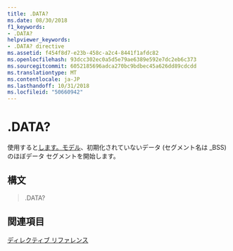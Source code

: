 ```yaml
---
title: .DATA?
ms.date: 08/30/2018
f1_keywords:
- .DATA?
helpviewer_keywords:
- .DATA? directive
ms.assetid: f454f8d7-e23b-458c-a2c4-8441f1afdc82
ms.openlocfilehash: 93dcc302ec0a5d5e79ae6389e592e7dc2eb6c373
ms.sourcegitcommit: 6052185696adca270bc9bdbec45a626dd89cdcdd
ms.translationtype: MT
ms.contentlocale: ja-JP
ms.lasthandoff: 10/31/2018
ms.locfileid: "50660942"
---
```

# <a name="data"></a>.DATA?

使用すると[します。モデル](../../assembler/masm/dot-model.md)、初期化されていないデータ (セグメント名は _BSS) のほぼデータ セグメントを開始します。

## <a name="syntax"></a>構文

> .DATA?

## <a name="see-also"></a>関連項目

[ディレクティブ リファレンス](../../assembler/masm/directives-reference.md)<br/>